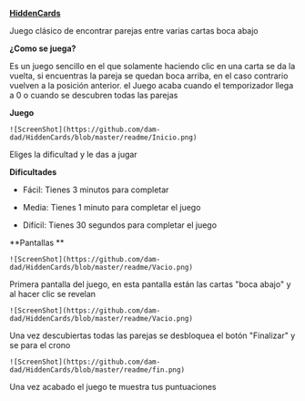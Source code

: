 **<u>HiddenCards</u>**

Juego clásico de encontrar parejas entre varias cartas boca abajo 

**¿Como se juega?**

Es un juego sencillo en el que solamente haciendo clic en una carta se da la vuelta, si encuentras la pareja se quedan boca arriba, en el caso contrario vuelven a la posición anterior. el Juego acaba cuando el temporizador llega a  0 o cuando se descubren todas las parejas 

**Juego**

```git
![ScreenShot](https://github.com/dam-dad/HiddenCards/blob/master/readme/Inicio.png)
```

Eliges la dificultad y le das a jugar

**Dificultades**

- Fácil: Tienes 3 minutos para completar 

- Media: Tienes 1 minuto para completar el juego 

- Difícil: Tienes 30 segundos para completar el juego

**Pantallas **

```git
![ScreenShot](https://github.com/dam-dad/HiddenCards/blob/master/readme/Vacio.png)
```

Primera pantalla del juego, en esta pantalla están las cartas "boca abajo"  y al hacer clic se  revelan 

```git
![ScreenShot](https://github.com/dam-dad/HiddenCards/blob/master/readme/Vacio.png)
```

Una vez descubiertas todas las parejas se desbloquea el botón "Finalizar"  y se para el crono

```git
![ScreenShot](https://github.com/dam-dad/HiddenCards/blob/master/readme/fin.png)
```

Una vez acabado el juego te muestra tus puntuaciones 